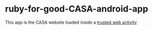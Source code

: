 # ruby-for-good-CASA-android-app

This app is the CASA website loaded inside a [trusted web activity](https://developer.chrome.com/docs/android/trusted-web-activity/overview/)
